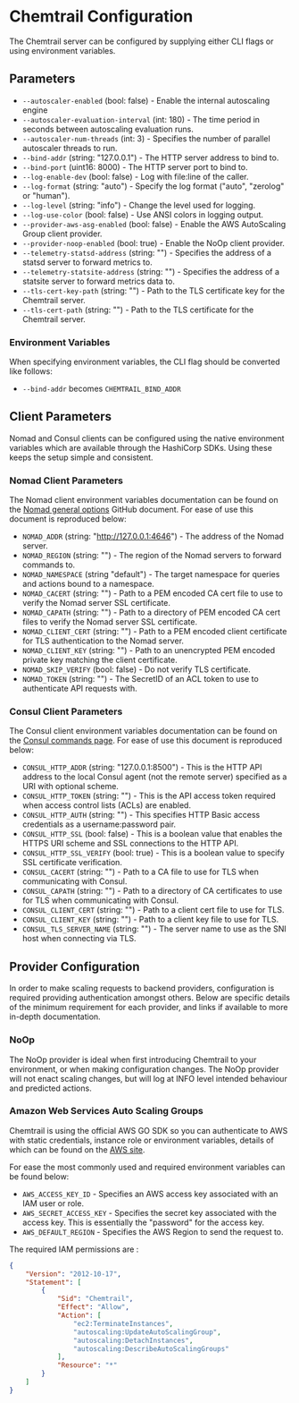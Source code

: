 # Chemtrail Configuration

The Chemtrail server can be configured by supplying either CLI flags or using environment variables.

## Parameters

* `--autoscaler-enabled` (bool: false) - Enable the internal autoscaling engine
* `--autoscaler-evaluation-interval` (int: 180) - The time period in seconds between autoscaling evaluation runs.
* `--autoscaler-num-threads` (int: 3) - Specifies the number of parallel autoscaler threads to run.
* `--bind-addr` (string: "127.0.0.1") - The HTTP server address to bind to.
* `--bind-port` (uint16: 8000) - The HTTP server port to bind to.
* `--log-enable-dev` (bool: false) - Log with file:line of the caller.
* `--log-format` (string: "auto") - Specify the log format ("auto", "zerolog" or "human").
* `--log-level` (string: "info") - Change the level used for logging.
* `--log-use-color` (bool: false) - Use ANSI colors in logging output.
* `--provider-aws-asg-enabled` (bool: false) - Enable the AWS AutoScaling Group client provider.
* `--provider-noop-enabled` (bool: true) - Enable the NoOp client provider.
* `--telemetry-statsd-address` (string: "") - Specifies the address of a statsd server to forward metrics to.
* `--telemetry-statsite-address` (string: "") - Specifies the address of a statsite server to forward metrics data to.
* `--tls-cert-key-path` (string: "") - Path to the TLS certificate key for the Chemtrail server.
* `--tls-cert-path` (string: "") - Path to the TLS certificate for the Chemtrail server.

### Environment Variables

When specifying environment variables, the CLI flag should be converted like follows:
* `--bind-addr` becomes `CHEMTRAIL_BIND_ADDR`

## Client Parameters

Nomad and Consul clients can be configured using the native environment variables which are available through the HashiCorp SDKs. Using these keeps the setup simple and consistent.

### Nomad Client Parameters

The Nomad client environment variables documentation can be found on the [Nomad general options](https://github.com/hashicorp/nomad/blob/22fd62753510a4a41c1b8f1d117ea1a90b48df06/website/source/docs/commands/_general_options.html.md) GitHub document. For ease of use this document is reproduced below:

* `NOMAD_ADDR` (string: "http://127.0.0.1:4646") - The address of the Nomad server.
* `NOMAD_REGION` (string: "") - The region of the Nomad servers to forward commands to.
* `NOMAD_NAMESPACE` (string "default") - The target namespace for queries and actions bound to a namespace.
* `NOMAD_CACERT` (string: "") - Path to a PEM encoded CA cert file to use to verify the Nomad server SSL certificate.
* `NOMAD_CAPATH` (string: "") - Path to a directory of PEM encoded CA cert files to verify the Nomad server SSL certificate.
* `NOMAD_CLIENT_CERT` (string: "") - Path to a PEM encoded client certificate for TLS authentication to the Nomad server.
* `NOMAD_CLIENT_KEY` (string: "") - Path to an unencrypted PEM encoded private key matching the client certificate.
* `NOMAD_SKIP_VERIFY` (bool: false) - Do not verify TLS certificate.
* `NOMAD_TOKEN` (string: "") - The SecretID of an ACL token to use to authenticate API requests with.

### Consul Client Parameters

The Consul client environment variables documentation can be found on the [Consul commands page](https://www.consul.io/docs/commands/index.html#environment-variables). For ease of use this document is reproduced below:

* `CONSUL_HTTP_ADDR` (string: "127.0.0.1:8500") - This is the HTTP API address to the local Consul agent (not the remote server) specified as a URI with optional scheme.
* `CONSUL_HTTP_TOKEN` (string: "") - This is the API access token required when access control lists (ACLs) are enabled.
* `CONSUL_HTTP_AUTH` (string: "") - This specifies HTTP Basic access credentials as a username:password pair.
* `CONSUL_HTTP_SSL` (bool: false) - This is a boolean value that enables the HTTPS URI scheme and SSL connections to the HTTP API.
* `CONSUL_HTTP_SSL_VERIFY` (bool: true) - This is a boolean value to specify SSL certificate verification.
* `CONSUL_CACERT` (string: "") - Path to a CA file to use for TLS when communicating with Consul.
* `CONSUL_CAPATH` (string: "") - Path to a directory of CA certificates to use for TLS when communicating with Consul.
* `CONSUL_CLIENT_CERT` (string: "") - Path to a client cert file to use for TLS.
* `CONSUL_CLIENT_KEY` (string: "") - Path to a client key file to use for TLS.
* `CONSUL_TLS_SERVER_NAME` (string: "") - The server name to use as the SNI host when connecting via TLS.

## Provider Configuration

In order to make scaling requests to backend providers, configuration is required providing authentication amongst others. Below are specific details of the minimum requirement for each provider, and links if available to more in-depth documentation.

### NoOp

The NoOp provider is ideal when first introducing Chemtrail to your environment, or when making configuration changes. The NoOp provider will not enact scaling changes, but will log at INFO level intended behaviour and predicted actions.

### Amazon Web Services Auto Scaling Groups

Chemtrail is using the official AWS GO SDK so you can authenticate to AWS with static credentials, instance role or environment variables, details of which can be found on the [AWS site](https://docs.aws.amazon.com/cli/latest/userguide/cli-configure-envvars.html). 

For ease the most commonly used and required environment variables can be found below:

* `AWS_ACCESS_KEY_ID` - Specifies an AWS access key associated with an IAM user or role.
* `AWS_SECRET_ACCESS_KEY` - Specifies the secret key associated with the access key. This is essentially the "password" for the access key.
* `AWS_DEFAULT_REGION` - Specifies the AWS Region to send the request to.

The required IAM permissions are :

```json
{
    "Version": "2012-10-17",
    "Statement": [
        {
            "Sid": "Chemtrail",
            "Effect": "Allow",
            "Action": [
                "ec2:TerminateInstances",
                "autoscaling:UpdateAutoScalingGroup",
                "autoscaling:DetachInstances",
                "autoscaling:DescribeAutoScalingGroups"
            ],
            "Resource": "*"
        }
    ]
}
```
